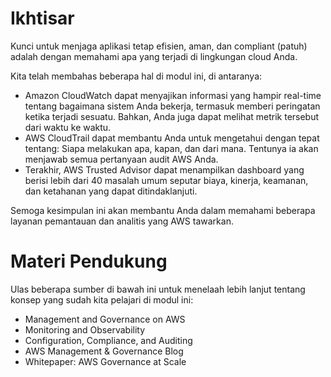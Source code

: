 # Ikhtisar
Kunci untuk menjaga aplikasi tetap efisien, aman, dan compliant (patuh) adalah dengan memahami apa yang terjadi di lingkungan cloud Anda.

Kita telah membahas beberapa hal di modul ini, di antaranya:

  - Amazon CloudWatch dapat menyajikan informasi yang hampir real-time tentang bagaimana sistem Anda bekerja, termasuk memberi peringatan ketika terjadi sesuatu. Bahkan, Anda juga dapat melihat metrik tersebut dari waktu ke waktu.
  - AWS CloudTrail dapat membantu Anda untuk mengetahui dengan tepat tentang: Siapa melakukan apa, kapan, dan dari mana. Tentunya ia akan menjawab semua pertanyaan audit AWS Anda.
  - Terakhir, AWS Trusted Advisor dapat menampilkan dashboard yang berisi lebih dari 40 masalah umum seputar biaya, kinerja, keamanan, dan ketahanan yang dapat ditindaklanjuti.

Semoga kesimpulan ini akan membantu Anda dalam memahami beberapa layanan pemantauan dan analitis yang AWS tawarkan.

# Materi Pendukung
Ulas beberapa sumber di bawah ini untuk menelaah lebih lanjut tentang konsep yang sudah kita pelajari di modul ini:

  - Management and Governance on AWS
  - Monitoring and Observability
  - Configuration, Compliance, and Auditing
  - AWS Management & Governance Blog
  - Whitepaper: AWS Governance at Scale
  